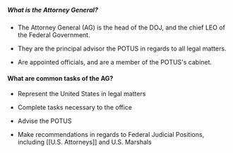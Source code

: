 ##### What is the Attorney General? 

- The Attorney General (AG) is the head of the DOJ, and the chief LEO of the Federal Government. 

- They are the principal advisor the POTUS in regards to all legal matters. 

- Are appointed officials, and are a member of the POTUS's cabinet. 


#### What are common tasks of the AG? 

- Represent the United States in legal matters

- Complete tasks necessary to the office

- Advise the POTUS 

- Make recommendations in regards to Federal Judicial Positions, including [[U.S. Attorneys]] and U.S. Marshals 

